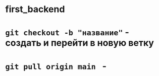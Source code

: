 # first_backend
# ```git checkout -b "название"``` - создать и перейти в новую ветку
# ```git pull origin main ``` - 